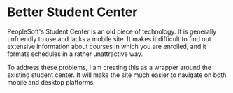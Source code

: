 # Better Student Center

PeopleSoft's Student Center is an old piece of technology. It is generally unfriendly to use and lacks a mobile site. It makes it difficult to find out extensive information about courses in which you are enrolled, and it formats schedules in a rather unattractive way.

To address these problems, I am creating this as a wrapper around the existing student center. It will make the site much easier to navigate on both mobile and desktop platforms.
